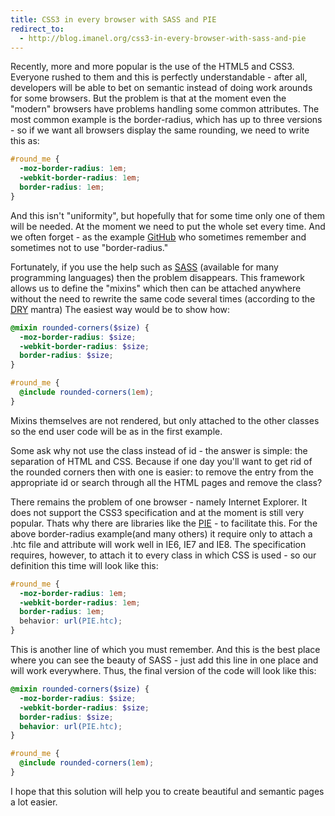 ```yaml
---
title: CSS3 in every browser with SASS and PIE
redirect_to:
  - http://blog.imanel.org/css3-in-every-browser-with-sass-and-pie
---
```


Recently, more and more popular is the use of the HTML5 and CSS3. Everyone rushed to them and this is perfectly understandable - after all, developers will be able to bet on semantic instead of doing work arounds for some browsers. But the problem is that at the moment even the "modern" browsers have problems handling some common attributes. The most common example is the border-radius, which has up to three versions - so if we want all browsers display the same rounding, we need to write this as:

``` css
#round_me {
  -moz-border-radius: 1em;
  -webkit-border-radius: 1em;
  border-radius: 1em;
}
```

And this isn't "uniformity", but hopefully that for some time only one of them will be needed. At the moment we need to put the whole set every time. And we often forget - as the example [GitHub](http://github.com) who sometimes remember and sometimes not to use "border-radius."

Fortunately, if you use the help such as [SASS](http://sass-lang.com) (available for many programming languages) then the problem disappears. This framework allows us to define the "mixins" which then can be attached anywhere without the need to rewrite the same code several times (according to the [DRY](http://en.wikipedia.org/wiki/Don't_repeat_yourself) mantra) The easiest way would be to show how:

``` scss
@mixin rounded-corners($size) {
  -moz-border-radius: $size;
  -webkit-border-radius: $size;
  border-radius: $size;
}

#round_me {
  @include rounded-corners(1em);
}
```

Mixins themselves are not rendered, but only attached to the other classes so the end user code will be as in the first example.

Some ask why not use the class instead of id - the answer is simple: the separation of HTML and CSS. Because if one day you'll want to get rid of the rounded corners then with one is easier: to remove the entry from the appropriate id or search through all the HTML pages and remove the class?

There remains the problem of one browser - namely Internet Explorer. It does not support the CSS3 specification and at the moment is still very popular. Thats why there are libraries like the [PIE](http://css3pie.com) - to facilitate this. For the above border-radius example(and many others) it require only to attach a .htc file and attribute will work well in IE6, IE7 and IE8. The specification requires, however, to attach it to every class in which CSS is used - so our definition this time will look like this:

``` css
#round_me {
  -moz-border-radius: 1em;
  -webkit-border-radius: 1em;
  border-radius: 1em;
  behavior: url(PIE.htc);
}
```

This is another line of which you must remember. And this is the best place where you can see the beauty of SASS - just add this line in one place and will work everywhere. Thus, the final version of the code will look like this:

``` scss
@mixin rounded-corners($size) {
  -moz-border-radius: $size;
  -webkit-border-radius: $size;
  border-radius: $size;
  behavior: url(PIE.htc);
}

#round_me {
  @include rounded-corners(1em);
}
```

I hope that this solution will help you to create beautiful and semantic pages a lot easier.

